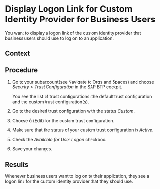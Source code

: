 <!-- loioaffb201b1a36497996c2144c28683aed -->

# Display Logon Link for Custom Identity Provider for Business Users

You want to display a logon link of the custom identity provider that business users should use to log on to an application.



## Context



## Procedure

1.  Go to your subaccount\(see [Navigate to Orgs and Spaces](Navigate_to_Orgs_and_Spaces_5bf8735.md)\) and choose *Security* \> *Trust Configuration* in the SAP BTP cockpit.

    You see the list of trust configurations: the default trust configuration and the custom trust configuration\(s\).

2.  Go to the desired trust configuration with the status *Custom*.

3.  Choose     \(Edit\) for the custom trust configuration.

4.  Make sure that the status of your custom trust configuration is *Active*.

5.  Check the *Available for User Logon* checkbox.

6.  Save your changes.




<a name="loioaffb201b1a36497996c2144c28683aed__result_qsw_fp4_qjb"/>

## Results

Whenever business users want to log on to their application, they see a logon link for the custom identity provider that they should use.

